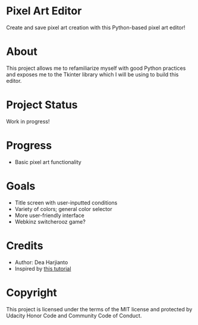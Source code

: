 # Pixel Art Editor
Create and save pixel art creation with this Python-based pixel art editor!

# About
This project allows me to refamiliarize myself with good Python practices and exposes me to the Tkinter library which I will be using to build this editor.

# Project Status
Work in progress!

# Progress
- Basic pixel art functionality

# Goals
- Title screen with user-inputted conditions
- Variety of colors; general color selector
- More user-friendly interface
- Webkinz switcherooz game?

# Credits
- Author: Dea Harjianto
- Inspired by <a href = "https://academy.zenva.com/course/build-a-pixel-art-paint-app-using-tkinter/">this tutorial</a>

# Copyright
This project is licensed under the terms of the MIT license and protected by Udacity Honor Code and Community Code of Conduct.
